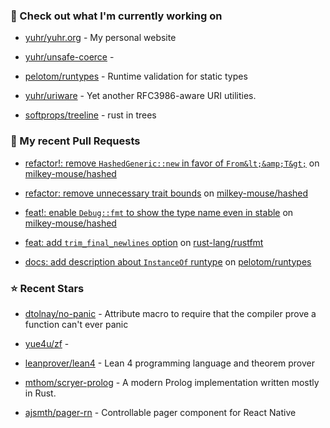 ### 👷 Check out what I'm currently working on



- [yuhr/yuhr.org](https://github.com/yuhr/yuhr.org) - My personal website

- [yuhr/unsafe-coerce](https://github.com/yuhr/unsafe-coerce) - 

- [pelotom/runtypes](https://github.com/pelotom/runtypes) - Runtime validation for static types

- [yuhr/uriware](https://github.com/yuhr/uriware) - Yet another RFC3986-aware URI utilities.

- [softprops/treeline](https://github.com/softprops/treeline) - rust in trees

### 🔨 My recent Pull Requests



- [refactor!: remove `HashedGeneric::new` in favor of `From&lt;&amp;T&gt;`](https://github.com/milkey-mouse/hashed/pull/5) on [milkey-mouse/hashed](https://github.com/milkey-mouse/hashed)

- [refactor: remove unnecessary trait bounds](https://github.com/milkey-mouse/hashed/pull/4) on [milkey-mouse/hashed](https://github.com/milkey-mouse/hashed)

- [feat!: enable `Debug::fmt` to show the type name even in stable](https://github.com/milkey-mouse/hashed/pull/3) on [milkey-mouse/hashed](https://github.com/milkey-mouse/hashed)

- [feat: add `trim_final_newlines` option](https://github.com/rust-lang/rustfmt/pull/5653) on [rust-lang/rustfmt](https://github.com/rust-lang/rustfmt)

- [docs: add description about `InstanceOf` runtype](https://github.com/pelotom/runtypes/pull/313) on [pelotom/runtypes](https://github.com/pelotom/runtypes)

### ⭐ Recent Stars



- [dtolnay/no-panic](https://github.com/dtolnay/no-panic) - Attribute macro to require that the compiler prove a function can&#39;t ever panic

- [yue4u/zf](https://github.com/yue4u/zf) - 

- [leanprover/lean4](https://github.com/leanprover/lean4) - Lean 4 programming language and theorem prover

- [mthom/scryer-prolog](https://github.com/mthom/scryer-prolog) - A modern Prolog implementation written mostly in Rust.

- [ajsmth/pager-rn](https://github.com/ajsmth/pager-rn) - Controllable pager component for React Native